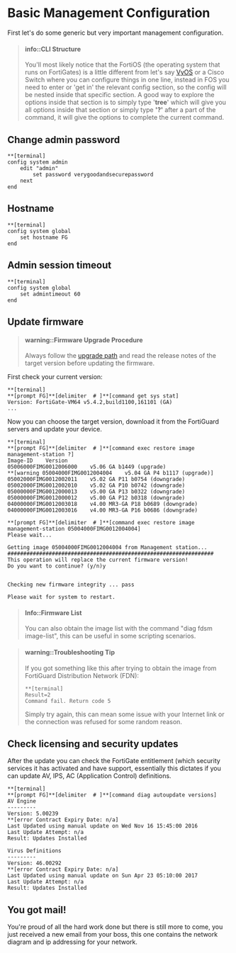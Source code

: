 # Basic Management Configuration

First let's do some generic but very important management configuration.

> #### info::CLI Structure
>
> You'll most likely notice that the FortiOS \(the operating system that runs on FortiGates\) is a little different from let's say [VyOS](https://vyos.io/) or a Cisco Switch where you can configure things in one line, instead in FOS you need to enter or 'get in' the relevant config section, so the config will be nested inside that specific section. A good way to explore the options inside that section is to simply type '**tree**' which will give you all options inside that section or simply type **'?'** after a part of the command, it will give the options to complete the current command.

## Change admin password

```
**[terminal]
config system admin
    edit "admin"
        set password verygoodandsecurepassword
    next
end
```

## Hostname

```
**[terminal]
config system global
    set hostname FG
end
```

## Admin session timeout

```
**[terminal]
config system global
    set admintimeout 60
end
```

## Update firmware

> #### warning::Firmware Upgrade Procedure
>
> Always follow the [upgrade path](http://cookbook.fortinet.com/sysadmins-notebook/supported-upgrade-paths-fortios/) and read the release notes of the target version before updating the firmware.

First check your current version:

```
**[terminal]
**[prompt FG]**[delimiter  # ]**[command get sys stat]
Version: FortiGate-VM64 v5.4.2,build1100,161101 (GA)
...
```

Now you can choose the target version, download it from the FortiGuard servers and update your device.

```
**[terminal]
**[prompt FG]**[delimiter  # ]**[command exec restore image management-station ?]
Image-ID    Version
05006000FIMG0012006000    v5.06 GA b1449 (upgrade)
**[warning 05004000FIMG0012004004    v5.04 GA P4 b1117 (upgrade)]
05002000FIMG0012002011    v5.02 GA P11 b0754 (downgrade)
05002000FIMG0012002010    v5.02 GA P10 b0742 (downgrade)
05000000FIMG0012000013    v5.00 GA P13 b0322 (downgrade)
05000000FIMG0012000012    v5.00 GA P12 b0318 (downgrade)
04000000FIMG0012003018    v4.00 MR3-GA P18 b0689 (downgrade)
04000000FIMG0012003016    v4.00 MR3-GA P16 b0686 (downgrade)

**[prompt FG]**[delimiter  # ]**[command exec restore image management-station 05004000FIMG0012004004]
Please wait...

Getting image 05004000FIMG0012004004 from Management station...
#################################################################
This operation will replace the current firmware version!
Do you want to continue? (y/n)y


Checking new firmware integrity ... pass

Please wait for system to restart.
```

> #### Info::Firmware List
>
> You can also obtain the image list with the command "diag fdsm image-list", this can be useful in some scripting scenarios.

#### 

> #### warning::Troubleshooting Tip
>
> If you got something like this after trying to obtain the image from FortiGuard Distribution Network \(FDN\):
>
> ```
> **[terminal]
> Result=2
> Command fail. Return code 5
> ```
>
> Simply try again, this can mean some issue with your Internet link or the connection was refused for some random reason.

## Check licensing and security updates

After the update you can check the FortiGate entitlement \(which security services it has activated and have support, essentially this dictates if you can update AV, IPS, AC \(Application Control\) definitions.

```
**[terminal]
**[prompt FG]**[delimiter  # ]**[command diag autoupdate versions]
AV Engine
---------
Version: 5.00239
**[error Contract Expiry Date: n/a]
Last Updated using manual update on Wed Nov 16 15:45:00 2016
Last Update Attempt: n/a
Result: Updates Installed

Virus Definitions
---------
Version: 46.00292
**[error Contract Expiry Date: n/a]
Last Updated using manual update on Sun Apr 23 05:10:00 2017
Last Update Attempt: n/a
Result: Updates Installed
```

## You got mail!

You're proud of all the hard work done but there is still more to come, you just received a new email from your boss, this one contains the network diagram and ip addressing for your network.


